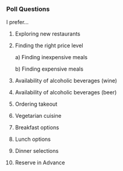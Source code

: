 ### Poll Questions 
I prefer...

1. Exploring new restaurants

2. Finding the right price level

    a) Finding inexpensive meals
    
    b) Finding expensive meals

3. Availability of alcoholic beverages (wine)
4. Availability of alcoholic beverages (beer)

5. Ordering takeout
6. Vegetarian cuisine

7. Breakfast options
8. Lunch options
9. Dinner selections

10. Reserve in Advance